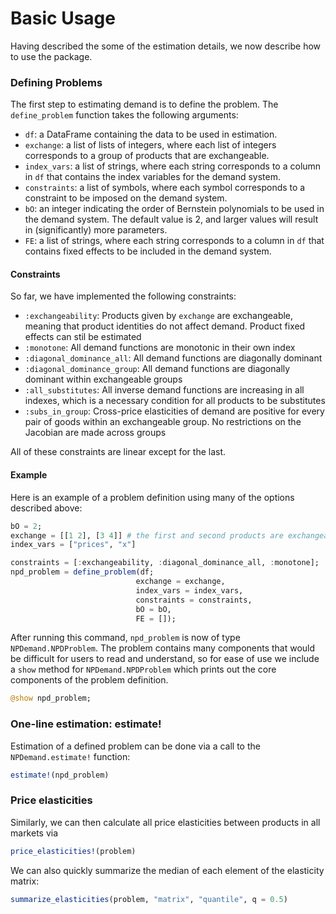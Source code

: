 # Basic Usage  
Having described the some of the estimation details, we now describe how to use the package.

### Defining Problems
The first step to estimating demand is to define the problem. The `define_problem` function takes the following arguments:
- `df`: a DataFrame containing the data to be used in estimation.
- `exchange`: a list of lists of integers, where each list of integers corresponds to a group of products that are exchangeable.
- `index_vars`: a list of strings, where each string corresponds to a column in `df` that contains the index variables for the demand system. 
- `constraints`: a list of symbols, where each symbol corresponds to a constraint to be imposed on the demand system.
- `bO`: an integer indicating the order of Bernstein polynomials to be used in the demand system. The default value is 2, and larger values will result in (significantly) more parameters.
- `FE`: a list of strings, where each string corresponds to a column in `df` that contains fixed effects to be included in the demand system.


#### Constraints 
So far, we have implemented the following constraints: 
- `:exchangeability`: Products given by `exchange` are exchangeable, meaning that product identities do not affect demand. Product fixed effects can stil be estimated
- `:monotone`: All demand functions are monotonic in their own index 
- `:diagonal_dominance_all`: All demand functions are diagonally dominant
- `:diagonal_dominance_group`: All demand functions are diagonally dominant within exchangeable groups
- `:all_substitutes`: All inverse demand functions are increasing in all indexes, which is a necessary condition for all products to be substitutes
- `:subs_in_group`: Cross-price elasticities of demand are positive for every pair of goods within an exchangeable group. No restrictions on the Jacobian are made across groups

All of these constraints are linear except for the last. 

#### Example 
Here is an example of a problem definition using many of the options described above: 
```julia
bO = 2; 
exchange = [[1 2], [3 4]] # the first and second products are exchangeable, as are the third and fourth
index_vars = ["prices", "x"]

constraints = [:exchangeability, :diagonal_dominance_all, :monotone]; 
npd_problem = define_problem(df;  
                            exchange = exchange,
                            index_vars = index_vars, 
                            constraints = constraints,
                            bO = bO,
                            FE = []); 
```
After running this command, `npd_problem` is now of type `NPDemand.NPDProblem`. The problem contains many components that would be difficult for users to read and understand, so for ease of use we include a `show` method for `NPDemand.NPDProblem` which prints out the core components of the problem definition. 

```julia
@show npd_problem;
```

### One-line estimation: estimate! 
Estimation of a defined problem can be done via a call to the `NPDemand.estimate!` function: 
```julia 
estimate!(npd_problem)
``` 

### Price elasticities
Similarly, we can then calculate all price elasticities between products in all markets via

```julia
price_elasticities!(problem)
```

We can also quickly summarize the median of each element of the elasticity matrix: 
```julia
summarize_elasticities(problem, "matrix", "quantile", q = 0.5)
```